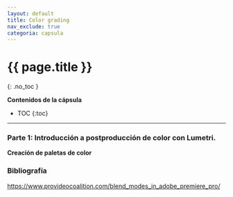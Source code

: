 ```yaml
---
layout: default
title: Color grading
nav_exclude: true
categoria: capsula
---
```


# {{ page.title }}
{: .no_toc }

**Contenidos de la cápsula**  

- TOC
{:toc}

---

### Parte 1: Introducción a postproducción de color con Lumetri.

**Creación de paletas de color**  

### Bibliografía





https://www.provideocoalition.com/blend_modes_in_adobe_premiere_pro/
